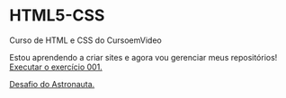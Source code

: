 # HTML5-CSS
 Curso de HTML e CSS do CursoemVideo

Estou aprendendo a criar sites e agora vou gerenciar meus repositórios!
<a href="https://gabrielbatista409.github.io/HTML5-CSS/Aulas/Módulo__01/ex001/">Executar o exercício 001.</a>

<a href="https://gabrielbatista409.github.io/HTML5-CSS/Aulas/Módulo_02/Desafios/d011/index.html"> Desafio do Astronauta.</a>

<a href=""></a>
<a href=""></a>
<a href=""></a>